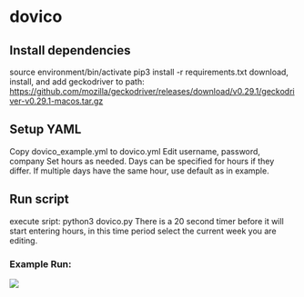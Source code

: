 # dovico
## Install dependencies
source environment/bin/activate
pip3 install -r requirements.txt
download, install, and add geckodriver to path:
https://github.com/mozilla/geckodriver/releases/download/v0.29.1/geckodriver-v0.29.1-macos.tar.gz
## Setup YAML
Copy dovico_example.yml to dovico.yml
Edit username, password, company
Set hours as needed. Days can be specified for hours if they differ. If multiple days have the same hour, use default as in example.
## Run script
execute sript: python3 dovico.py
There is a 20 second timer before it will start entering hours, in this time period select the current week you are editing.
### Example Run:
![](dovico_yml.gif)
